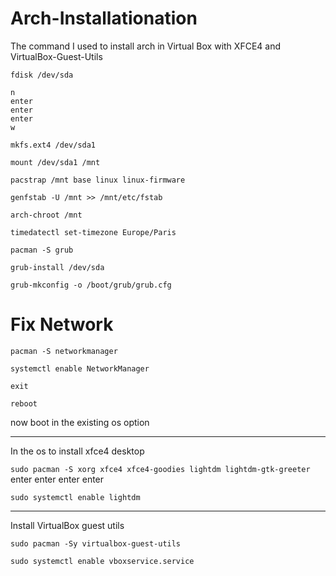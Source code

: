 # Arch-Installationation

The command I used to install arch in Virtual Box with XFCE4 and VirtualBox-Guest-Utils



`fdisk /dev/sda`

	n
	enter 
	enter
	enter 
	w


`mkfs.ext4 /dev/sda1`

`mount /dev/sda1 /mnt`


`pacstrap /mnt base linux linux-firmware`

`genfstab -U /mnt >> /mnt/etc/fstab`

`arch-chroot /mnt`

`timedatectl set-timezone Europe/Paris`


`pacman -S grub`

`grub-install /dev/sda`

`grub-mkconfig -o /boot/grub/grub.cfg`

# Fix Network 

`pacman -S networkmanager`

`systemctl enable NetworkManager`

`exit`

`reboot`

now boot in the existing os option 

---

In the os to install xfce4 desktop

`sudo pacman -S xorg xfce4 xfce4-goodies lightdm lightdm-gtk-greeter`
	enter 
	enter
	enter
	enter
  
`sudo systemctl enable lightdm`

---

Install VirtualBox guest utils

`sudo pacman -Sy virtualbox-guest-utils`

`sudo systemctl enable vboxservice.service`
